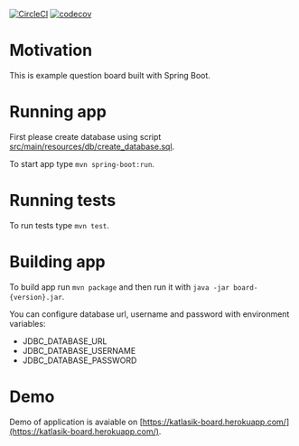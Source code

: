 [![CircleCI](https://circleci.com/gh/katlasik/board.svg?style=svg)](https://circleci.com/gh/katlasik/board)
[![codecov](https://codecov.io/gh/katlasik/board/branch/master/graph/badge.svg)](https://codecov.io/gh/katlasik/board)

# Motivation
This is example question board built with Spring Boot.

# Running app

First please create database using script [src/main/resources/db/create_database.sql](db/create_database.sql).

To start app type `mvn spring-boot:run`.

# Running tests

To run tests type `mvn test`.

# Building app

To build app run `mvn package` and then run it with `java -jar board-{version}.jar`.

You can configure database url, username and password with environment variables:

* JDBC_DATABASE_URL
* JDBC_DATABASE_USERNAME
* JDBC_DATABASE_PASSWORD

# Demo

Demo of application is avaiable on [https://katlasik-board.herokuapp.com/](https://katlasik-board.herokuapp.com/).
